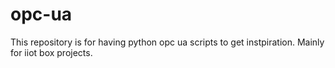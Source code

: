 # opc-ua

This repository is for having python opc ua scripts to get instpiration. Mainly for iiot box projects.
